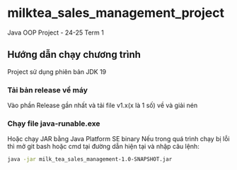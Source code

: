 # milktea_sales_management_project
Java OOP Project - 24-25 Term 1

## Hướng dẫn chạy chương trình
Project sử dụng phiên bản JDK 19
### Tải bản release về máy
Vào phần Release gần nhất và tải file v1.x(x là 1 số) về và giải nén
### Chạy file java-runable.exe
Hoặc chạy JAR bằng Java Platform SE binary
Nếu trong quá trình chạy bị lỗi thì mở git bash hoặc cmd tại đường dẫn hiện tại và nhập câu lệnh:
```bash
java -jar milk_tea_sales_management-1.0-SNAPSHOT.jar
